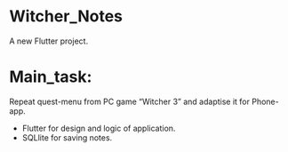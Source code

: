 # Witcher_Notes

A new Flutter project.

# Main_task: 
Repeat quest-menu from PC game “Witcher 3” and adaptise it for Phone-app.
- Flutter for design and logic of application.
- SQLlite for saving notes.
